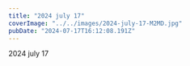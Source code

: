 ```yaml
---
title: "2024 july 17"
coverImage: "../../images/2024-july-17-M2MD.jpg"
pubDate: "2024-07-17T16:12:08.191Z"
---
```


2024 july 17
